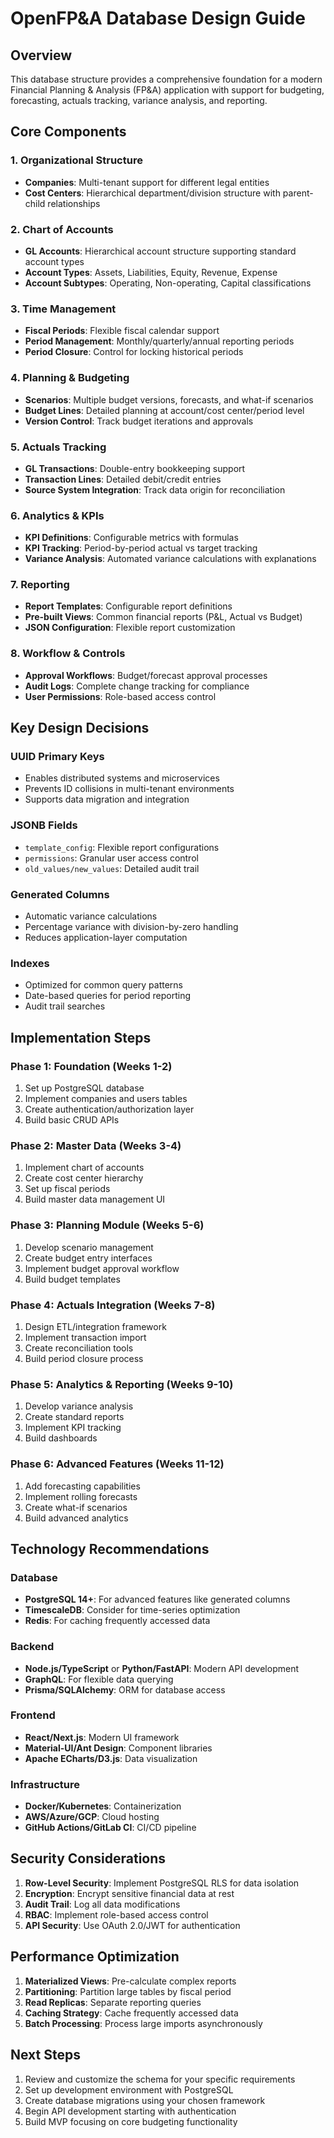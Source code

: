 # OpenFP&A Database Design Guide

## Overview
This database structure provides a comprehensive foundation for a modern Financial Planning & Analysis (FP&A) application with support for budgeting, forecasting, actuals tracking, variance analysis, and reporting.

## Core Components

### 1. **Organizational Structure**
- **Companies**: Multi-tenant support for different legal entities
- **Cost Centers**: Hierarchical department/division structure with parent-child relationships

### 2. **Chart of Accounts**
- **GL Accounts**: Hierarchical account structure supporting standard account types
- **Account Types**: Assets, Liabilities, Equity, Revenue, Expense
- **Account Subtypes**: Operating, Non-operating, Capital classifications

### 3. **Time Management**
- **Fiscal Periods**: Flexible fiscal calendar support
- **Period Management**: Monthly/quarterly/annual reporting periods
- **Period Closure**: Control for locking historical periods

### 4. **Planning & Budgeting**
- **Scenarios**: Multiple budget versions, forecasts, and what-if scenarios
- **Budget Lines**: Detailed planning at account/cost center/period level
- **Version Control**: Track budget iterations and approvals

### 5. **Actuals Tracking**
- **GL Transactions**: Double-entry bookkeeping support
- **Transaction Lines**: Detailed debit/credit entries
- **Source System Integration**: Track data origin for reconciliation

### 6. **Analytics & KPIs**
- **KPI Definitions**: Configurable metrics with formulas
- **KPI Tracking**: Period-by-period actual vs target tracking
- **Variance Analysis**: Automated variance calculations with explanations

### 7. **Reporting**
- **Report Templates**: Configurable report definitions
- **Pre-built Views**: Common financial reports (P&L, Actual vs Budget)
- **JSON Configuration**: Flexible report customization

### 8. **Workflow & Controls**
- **Approval Workflows**: Budget/forecast approval processes
- **Audit Logs**: Complete change tracking for compliance
- **User Permissions**: Role-based access control

## Key Design Decisions

### UUID Primary Keys
- Enables distributed systems and microservices
- Prevents ID collisions in multi-tenant environments
- Supports data migration and integration

### JSONB Fields
- `template_config`: Flexible report configurations
- `permissions`: Granular user access control
- `old_values/new_values`: Detailed audit trail

### Generated Columns
- Automatic variance calculations
- Percentage variance with division-by-zero handling
- Reduces application-layer computation

### Indexes
- Optimized for common query patterns
- Date-based queries for period reporting
- Audit trail searches

## Implementation Steps

### Phase 1: Foundation (Weeks 1-2)
1. Set up PostgreSQL database
2. Implement companies and users tables
3. Create authentication/authorization layer
4. Build basic CRUD APIs

### Phase 2: Master Data (Weeks 3-4)
1. Implement chart of accounts
2. Create cost center hierarchy
3. Set up fiscal periods
4. Build master data management UI

### Phase 3: Planning Module (Weeks 5-6)
1. Develop scenario management
2. Create budget entry interfaces
3. Implement budget approval workflow
4. Build budget templates

### Phase 4: Actuals Integration (Weeks 7-8)
1. Design ETL/integration framework
2. Implement transaction import
3. Create reconciliation tools
4. Build period closure process

### Phase 5: Analytics & Reporting (Weeks 9-10)
1. Develop variance analysis
2. Create standard reports
3. Implement KPI tracking
4. Build dashboards

### Phase 6: Advanced Features (Weeks 11-12)
1. Add forecasting capabilities
2. Implement rolling forecasts
3. Create what-if scenarios
4. Build advanced analytics

## Technology Recommendations

### Database
- **PostgreSQL 14+**: For advanced features like generated columns
- **TimescaleDB**: Consider for time-series optimization
- **Redis**: For caching frequently accessed data

### Backend
- **Node.js/TypeScript** or **Python/FastAPI**: Modern API development
- **GraphQL**: For flexible data querying
- **Prisma/SQLAlchemy**: ORM for database access

### Frontend
- **React/Next.js**: Modern UI framework
- **Material-UI/Ant Design**: Component libraries
- **Apache ECharts/D3.js**: Data visualization

### Infrastructure
- **Docker/Kubernetes**: Containerization
- **AWS/Azure/GCP**: Cloud hosting
- **GitHub Actions/GitLab CI**: CI/CD pipeline

## Security Considerations

1. **Row-Level Security**: Implement PostgreSQL RLS for data isolation
2. **Encryption**: Encrypt sensitive financial data at rest
3. **Audit Trail**: Log all data modifications
4. **RBAC**: Implement role-based access control
5. **API Security**: Use OAuth 2.0/JWT for authentication

## Performance Optimization

1. **Materialized Views**: Pre-calculate complex reports
2. **Partitioning**: Partition large tables by fiscal period
3. **Read Replicas**: Separate reporting queries
4. **Caching Strategy**: Cache frequently accessed data
5. **Batch Processing**: Process large imports asynchronously

## Next Steps

1. Review and customize the schema for your specific requirements
2. Set up development environment with PostgreSQL
3. Create database migrations using your chosen framework
4. Begin API development starting with authentication
5. Build MVP focusing on core budgeting functionality